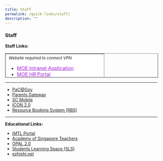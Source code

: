 ```yaml
---
title: Staff
permalink: /quick-links/staff/
description: ""
---
```


### Staff

**Staff Links:**

<table border="1" width="314" style="box-sizing: inherit; border-collapse: collapse; border-spacing: 0px; max-width: 100%; height: 78px;"><tbody style="box-sizing: inherit;"><tr style="box-sizing: inherit; background: rgb(255, 255, 255);"><td style="box-sizing: inherit; padding: 5px 10px; width: 304.907px;"><span style="box-sizing: inherit; font-size: 10pt;"><em style="box-sizing: inherit;">Website required to connect VPN</em></span><p style="box-sizing: inherit; font-size: 1em;"></p><ul style="box-sizing: inherit;"><li style="box-sizing: inherit;"><a href="http://intranet.moe.gov.sg/Pages/Home.aspx" style="box-sizing: inherit; background-color: transparent; transition: all 0.25s ease-in-out 0s; text-decoration: underline; color: rgb(160, 34, 214);">MOE Intranet Application</a></li><li style="box-sizing: inherit;"><a href="http://intranet.moe.gov.sg/hronline/" style="box-sizing: inherit; background-color: transparent; transition: all 0.25s ease-in-out 0s; text-decoration: underline; color: rgb(160, 34, 214);">MOE HR Portal</a></li><li style="box-sizing: inherit;"><a href="https://hrms.moe.gov.sg/" style="box-sizing: inherit; background-color: transparent; transition: all 0.25s ease-in-out 0s; text-decoration: underline; color: rgb(160, 34, 214);">HRMS for Schools</a></li><li style="box-sizing: inherit;"><a href="https://iexams.seab.gov.sg/" style="box-sizing: inherit; background-color: transparent; transition: all 0.25s ease-in-out 0s; text-decoration: underline; color: rgb(160, 34, 214);">iEXAMS 2</a></li><li style="box-sizing: inherit;"><a href="https://mcare.moe.gov.sg/" style="box-sizing: inherit; background-color: transparent; transition: all 0.25s ease-in-out 0s; text-decoration: underline; color: rgb(160, 34, 214);">mCARE 2.0</a></li><li style="box-sizing: inherit;"><a href="https://schoolcockpit.moe.gov.sg/" style="box-sizing: inherit; background-color: transparent; transition: all 0.25s ease-in-out 0s; text-decoration: underline; color: rgb(160, 34, 214);">School Cockpit Plus</a></li><li style="box-sizing: inherit;"><a href="https://identity.moe.edu.sg/forgotpassword/faces/forgotpassword.jspx" style="box-sizing: inherit; background-color: transparent; transition: all 0.25s ease-in-out 0s; text-decoration: underline; color: rgb(160, 34, 214);">Reset IAMS Password</a></li><li style="box-sizing: inherit;"><a href="https://ssoe2.moe.edu.sg/" style="box-sizing: inherit; background-color: transparent; transition: all 0.25s ease-in-out 0s; text-decoration: underline; color: rgb(160, 34, 214);">SSOE 2 Portal</a></li></ul></td></tr></tbody></table>


* * *
*   [PaC@Gov](http://www.pac.gov.sg/)
*   [Parents Gateway](https://pg.moe.edu.sg/)
*   [SC Mobile](https://scmobile.moe.edu.sg/login)
*   [ICON 2.0](https://icon.moe.edu.sg/)
*   [Resource Booking System (RBS)](https://rbs.avero-tech.com/)

* * *

**Educational Links:**

*   [iMTL Portal](https://imtl.moe.edu.sg/)
*   [Academy of Singapore Teachers](https://academyofsingaporeteachers.moe.edu.sg/)
*   [OPAL 2.0](https://www.opal2.moe.edu.sg/app/learner)
*   [Students Learning Space (SLS)](https://vle.learning.moe.edu.sg/login)
*   [ezhishi.net](https://www.ezhishi.net/)